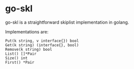 # go-skl

go-skl is a straightforward skiplist implementation in golang.

Implementations are:
```golang
Put(k string, v interface{}) bool
Get(k string) (interface{}, bool)
Remove(k string) bool
List() []*Pair
Size() int
First() *Pair
```